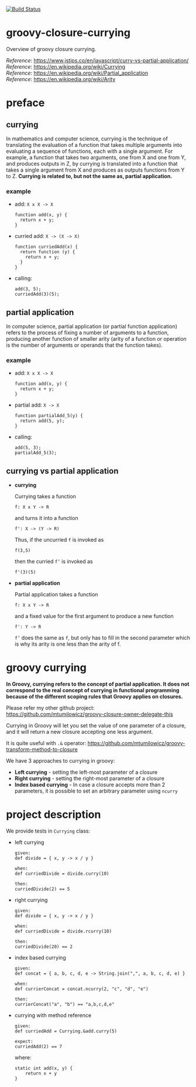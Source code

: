 [![Build Status](https://travis-ci.com/mtumilowicz/groovy-closure-currying.svg?branch=master)](https://travis-ci.com/mtumilowicz/groovy-closure-currying)

# groovy-closure-currying
Overview of groovy closure currying.

_Reference_: https://www.jstips.co/en/javascript/curry-vs-partial-application/  
_Reference_: https://en.wikipedia.org/wiki/Currying  
_Reference_: https://en.wikipedia.org/wiki/Partial_application  
_Reference_: https://en.wikipedia.org/wiki/Arity  

# preface

## currying
In mathematics and computer science, currying is the technique of 
translating the evaluation of a function that takes multiple 
arguments into evaluating a sequence of functions, each with a 
single argument. For example, a function that takes two arguments, 
one from X and one from Y, and produces outputs in Z, by currying 
is translated into a function that takes a single argument from X 
and produces as outputs functions from Y to Z. **Currying is related 
to, but not the same as, partial application.**

### example
* add: `X x X -> X`
    ```
    function add(x, y) {
      return x + y;
    }
    ```
* curried add: `X -> (X -> X)`
    ```
    function curriedAdd(x) {
      return function (y) {
        return x + y;
      }
    }
    ```
* calling:
    ```
    add(3, 5);
    curriedAdd(3)(5);
    ```

## partial application
In computer science, partial application (or partial function application) 
refers to the process of fixing a number of arguments to a function, 
producing another function of smaller arity (arity of a function or 
operation is the number of arguments or operands that the function takes).

### example
* add: `X x X -> X`
    ```
    function add(x, y) {
      return x + y;
    }
    ```
* partial add: `X -> X`
    ```
    function partialAdd_5(y) {
      return add(5, y);
    }
    ```
* calling:
    ```
    add(5, 3);
    partialAdd_5(3);
    ```

## currying vs partial application
* **currying**

    Currying takes a function
    
    `f: X x Y -> R`
    
    and turns it into a function
    
    `f': X -> (Y -> R)`
    
    Thus, if the uncurried `f` is invoked as
    
    `f(3,5)`
    
    then the curried `f’` is invoked as
    
    `f'(3)(5)`

* **partial application**

    Partial application takes a function
    
    `f: X x Y -> R`
    
    and a fixed value for the first argument to produce a new function
    
    `f': Y -> R`
    
    `f’` does the same as `f`, but only has to fill in the second 
    parameter which is why its arity is one less than the arity of f.


# groovy currying
**In Groovy, currying refers to the concept of partial application. 
It does not correspond to the real concept of currying in functional 
programming because of the different scoping rules that Groovy 
applies on closures.** 

Please refer my other github project: 
https://github.com/mtumilowicz/groovy-closure-owner-delegate-this

Currying in Groovy will let you set the 
value of one parameter of a closure, and it will return a new 
closure accepting one less argument.

It is quite useful with `.&` operator: 
https://github.com/mtumilowicz/groovy-transform-method-to-closure

We have 3 approaches to currying in groovy:
* **Left currying** - setting the left-most parameter of a closure
* **Right currying** - setting the right-most parameter of a closure
* **Index based currying** - In case a closure accepts more than 
2 parameters, it is possible to set an arbitrary parameter using `ncurry`

# project description
We provide tests in `Currying` class:
* left currying
    ```
    given:
    def divide = { x, y -> x / y }
    
    when:
    def curriedDivide = divide.curry(10)
    
    then:
    curriedDivide(2) == 5    
    ```
* right currying
    ```
    given:
    def divide = { x, y -> x / y }
    
    when:
    def curriedDivide = divide.rcurry(10)
    
    then:
    curriedDivide(20) == 2
    ```
* index based currying
    ```
    given:
    def concat = { a, b, c, d, e -> String.join(",", a, b, c, d, e) }
    
    when:
    def currierConcat = concat.ncurry(2, "c", "d", "e")
    
    then:
    currierConcat("a", "b") == "a,b,c,d,e"
    ```
* currying with method reference
    ```
    given:
    def curriedAdd = Currying.&add.curry(5)
    
    expect:
    curriedAdd(2) == 7
    ```
    where:
    ```
    static int add(x, y) {
        return x + y
    }    
    ```
